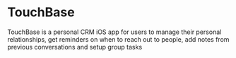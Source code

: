 # TouchBase

TouchBase is a personal CRM iOS app for users to manage their personal relationships, get reminders on when to reach out to people, add notes from previous conversations and setup group tasks


